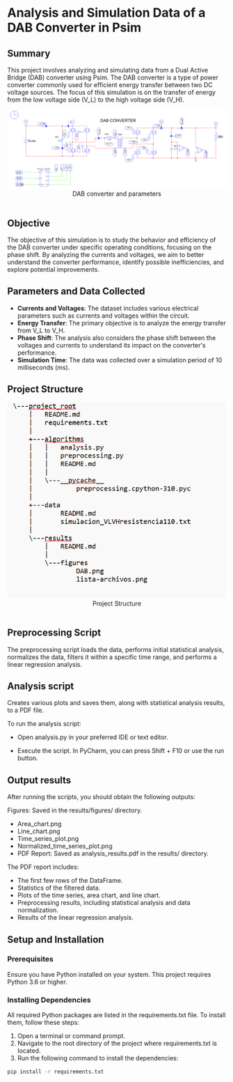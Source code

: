 # Analysis and Simulation Data of a DAB Converter in Psim

## Summary

This project involves analyzing and simulating data from a Dual Active Bridge (DAB) converter using Psim. The DAB converter is a type of power converter commonly used for efficient energy transfer between two DC voltage sources. The focus of this simulation is on the transfer of energy from the low voltage side (V_L) to the high voltage side (V_H).

<div align="center">
  <img src="/taller3/project_root/results/figures/DAB.png" alt="convertidor"/>
</div>

<div align="center"> DAB converter and parameters  </div> 
<br>

## Objective

The objective of this simulation is to study the behavior and efficiency of the DAB converter under specific operating conditions, focusing on the phase shift. By analyzing the currents and voltages, we aim to better understand the converter performance, identify possible inefficiencies, and explore potential improvements.





## Parameters and Data Collected

- **Currents and Voltages**: The dataset includes various electrical parameters such as currents and voltages within the circuit.
- **Energy Transfer**: The primary objective is to analyze the energy transfer from V_L to V_H.
- **Phase Shift**: The analysis also considers the phase shift between the voltages and currents to understand its impact on the converter's performance.
- **Simulation Time**: The data was collected over a simulation period of 10 milliseconds (ms).

## Project Structure

<div align="center">
  <img src="/taller3/project_root/results/figures/lista-archivos.png" alt="convertidor"/>
</div>

<div align="center"> Project Structure  </div> 
<br>

## Preprocessing Script
The preprocessing script loads the data, performs initial statistical analysis, normalizes the data, filters it within a specific time range, and performs a linear regression analysis.

## Analysis script 
Creates various plots and saves them, along with statistical analysis results, to a PDF file.

To run the analysis script:

- Open analysis.py in your preferred IDE or text editor.

- Execute the script. In PyCharm, you can press Shift + F10 or use the run button.

## Output results

After running the scripts, you should obtain the following outputs:

Figures: Saved in the results/figures/ directory.

- Area_chart.png
- Line_chart.png
- Time_series_plot.png
- Normalized_time_series_plot.png
- PDF Report: Saved as analysis_results.pdf in the results/ directory.

The PDF report includes:

- The first few rows of the DataFrame.
- Statistics of the filtered data.
- Plots of the time series, area chart, and line chart.
- Preprocessing results, including statistical analysis and data normalization.
- Results of the linear regression analysis.

## Setup and Installation

### Prerequisites

Ensure you have Python installed on your system. This project requires Python 3.6 or higher.

### Installing Dependencies

All required Python packages are listed in the requirements.txt file. To install them, follow these steps:

1. Open a terminal or command prompt.
2. Navigate to the root directory of the project where requirements.txt is located.
3. Run the following command to install the dependencies:

```sh
pip install -r requirements.txt
